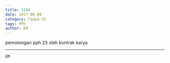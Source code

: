 ```yaml
---
title: 1104
date: 2017-06-08
category: Tanya-SC
tags: PPh
author: EM
---
```


pemotongan pph 23 oleh kontrak karya

---



`EM`
